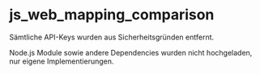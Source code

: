 # js_web_mapping_comparison


Sämtliche API-Keys wurden aus Sicherheitsgründen entfernt.

Node.js Module sowie andere Dependencies wurden nicht hochgeladen, nur eigene Implementierungen.

